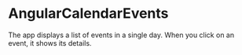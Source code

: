 # AngularCalendarEvents
The app displays a list of events in a single day. When you click on an event, it shows its details.
